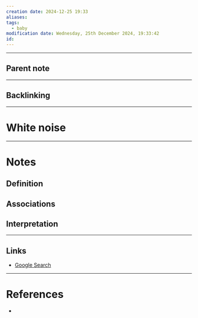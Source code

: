 ```yaml
---
creation date: 2024-12-25 19:33
aliases: 
tags:
  - baby
modification date: Wednesday, 25th December 2024, 19:33:42
id:
---
```

---

## Parent note
---
## Backlinking


---
# White noise


---
# Notes

## Definition

## Associations

## Interpretation

---
## Links
- [Google Search](https://www.google.com/search?q=White+noise)

---
# References
+  
